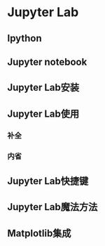 # Jupyter Lab

## Ipython

## Jupyter notebook

## Jupyter Lab安装

## Jupyter Lab使用

### 补全<TAB>

### 内省

## Jupyter Lab快捷键

## Jupyter Lab魔法方法

## Matplotlib集成

